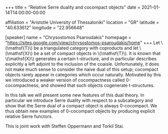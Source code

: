 +++
title = "Relative Serre duality and cocompact objects"
date = 2021-01-14T14:00:00-00:00

affiliation = "Aristotle University of Thessaloniki"
location = "GR"
latitude = "40.633612"
longitude = "22.956648"

[speaker]
  name = "Chrysostomos Psaroudakis"
  homepage = "https://sites.google.com/view/chrysostomos-psaroudakis/home"
+++
Let \\(\\mathsf{T}\\) be a triangulated category with coproducts and let \\(\\mathsf{X}\\) be a set of compact objects in \\(\\mathsf{T}\\). It is known that \\(\\mathsf{X}\\) generates a certain t-structure, and in particular describes explicitly a left adjoint to the inclusion of the coaisle. Unfortunately, it does not make much sense to consider the naive dual of this setup; cocompact objects rarely appear in categories which occur naturally. Motivated by this we introduced a weaker version of cocompactness called 0-cocompactness, and showed that such objects cogenerate t-structures.

In this talk we will present some new features of this dual theory. In particular we introduce Serre duality with respect to a subcategory and show that the Serre dual of a compact object is always 0-cocompact. We thus obtain new examples of 0-cocompact objects by producing explicit relative Serre functors.

This is joint work with Steffen Oppermann and Torkil Stai.
